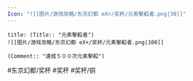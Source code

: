 ```yaml
---
Icon: "![[图片/游戏攻略/东京幻都 eX+/奖杯/元素擊殺者.png|30]]"
---
```

```ad-common-bronze-trophy
title: (Title:: "元素擊殺者")
![[图片/游戏攻略/东京幻都 eX+/奖杯/元素擊殺者.png|100]]

(Comment:: "達成５００次元素擊殺")
```

#东京幻都/奖杯 #奖杯 #奖杯/铜
